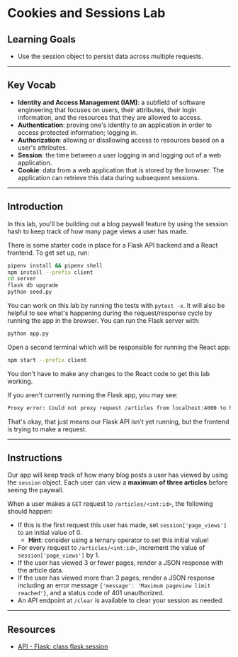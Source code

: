 # Cookies and Sessions Lab

## Learning Goals

- Use the session object to persist data across multiple requests.

***

## Key Vocab

- **Identity and Access Management (IAM)**: a subfield of software engineering that
  focuses on users, their attributes, their login information, and the resources
  that they are allowed to access.
- **Authentication**: proving one's identity to an application in order to
  access protected information; logging in.
- **Authorization**: allowing or disallowing access to resources based on a
  user's attributes.
- **Session**: the time between a user logging in and logging out of a web
  application.
- **Cookie**: data from a web application that is stored by the browser. The
  application can retrieve this data during subsequent sessions.

***

## Introduction

In this lab, you'll be building out a blog paywall feature by using the session
hash to keep track of how many page views a user has made.

There is some starter code in place for a Flask API backend and a React
frontend. To get set up, run:

```bash
pipenv install && pipenv shell
npm install --prefix client
cd server
flask db upgrade
python seed.py
```

You can work on this lab by running the tests with `pytest -x`. It will also be
helpful to see what's happening during the request/response cycle by running the
app in the browser. You can run the Flask server with:

```bash
python app.py
```

Open a second terminal which will be responsible for running the React app:

```bash
npm start --prefix client
```

You don't have to make any changes to the React code to get this lab working.

If you aren't currently running the Flask app, you may see:

```bash
Proxy error: Could not proxy request /articles from localhost:4000 to http://localhost:5555.
```

That's okay, that just means our Flask API isn't yet running, but the frontend is 
trying to make a request.

***

## Instructions

Our app will keep track of how many blog posts a user has viewed by using the
`session` object. Each user can view a **maximum of three articles** before
seeing the paywall.

When a user makes a `GET` request to `/articles/<int:id>`, the following should
happen:

- If this is the first request this user has made, set `session['page_views']` to
  an initial value of 0.
  - **Hint**: consider using a ternary operator to set this initial value!
- For every request to `/articles/<int:id>`, increment the value of
  `session['page_views']` by 1.
- If the user has viewed 3 or fewer pages, render a JSON response with the
  article data.
- If the user has viewed more than 3 pages, render a JSON response including an
  error message `{'message': 'Maximum pageview limit reached'}`, and a status code
  of 401 unauthorized.
- An API endpoint at `/clear` is available to clear your session as needed.

***

## Resources

- [API - Flask: class flask.session](https://flask.palletsprojects.com/en/2.2.x/api/#flask.session)
